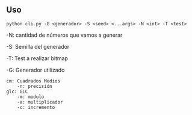 ## Uso
`python cli.py -G <generador> -S <seed> <...args> -N <int> -T <test>`

-N: cantidad de números que vamos a generar

-S: Semilla del generador

-T: Test a realizar
    bitmap

-G: Generador utilizado

    cm: Cuadrados Medios
        -n: precisión 
    glc: GLC
        -m: modulo
        -a: multiplicador
        -c: incremento

